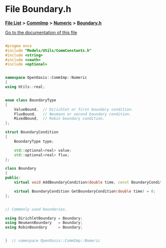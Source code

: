 

# File Boundary.h

[**File List**](files.md) **>** [**CommImp**](dir_6202b98a8704f42b1ea358646461643f.md) **>** [**Numeric**](dir_a0ece07902893bffce0f747cc8ee06c8.md) **>** [**Boundary.h**](_boundary_8h.md)

[Go to the documentation of this file](_boundary_8h.md)


```C++

#pragma once
#include "Models/Utils/CommConstants.h"
#include <string>
#include <cmath>
#include <optional>


namespace OpenOasis::CommImp::Numeric
{
using Utils::real;


enum class BoundaryType
{
    ValueBound,  // Dirichlet or first boundary condition.
    FluxBound,   // Neumann or second boundary condition.
    MixedBound,  // Robin boundary condition.
};

struct BoundaryCondition
{
    BoundaryType type;

    std::optional<real> value;
    std::optional<real> flux;
};

class Boundary
{
public:
    virtual void AddBoundaryCondition(double time, const BoundaryCondition &bc) = 0;

    virtual BoundaryCondition GetBoundaryCondition(double time) = 0;
};


// Commonly used boundaries.

using DirichletBoundary = Boundary;
using NeumannBoundary   = Boundary;
using RobinBoundary     = Boundary;


}  // namespace OpenOasis::CommImp::Numeric
```


